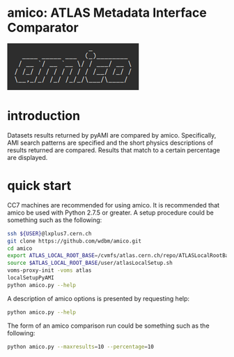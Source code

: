 # amico: ATLAS Metadata Interface Comparator

![](amico.png)

# introduction

Datasets results returned by pyAMI are compared by amico. Specifically, AMI search patterns are specified and the short physics descriptions of results returned are compared. Results that match to a certain percentage are displayed.

# quick start

CC7 machines are recommended for using amico. It is recommended that amico be used with Python 2.7.5 or greater. A setup procedure could be something such as the following:

```Bash
ssh ${USER}@lxplus7.cern.ch
git clone https://github.com/wdbm/amico.git
cd amico
export ATLAS_LOCAL_ROOT_BASE=/cvmfs/atlas.cern.ch/repo/ATLASLocalRootBase
source $ATLAS_LOCAL_ROOT_BASE/user/atlasLocalSetup.sh
voms-proxy-init -voms atlas
localSetupPyAMI
python amico.py --help
```

A description of amico options is presented by requesting help:

```Bash
python amico.py --help
```

The form of an amico comparison run could be something such as the following:

```Bash
python amico.py --maxresults=10 --percentage=10
```
